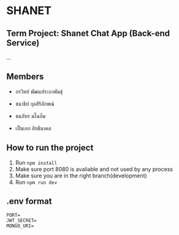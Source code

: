 # SHANET

## Term Project: Shanet Chat App (Back-end Service)

...

## Members

- กรวิทย์ พัฒนประภาพันธุ์

- ชนาธิป กุลสิริลักษณ์

- ธนภัทร มโนอิ่ม

- เป็นเอก สิทธิมงคล

## How to run the project

1. Run `npm install`
2. Make sure port 8080 is avaliable and not used by any process
3. Make sure you are in the right branch(development)
4. Run `npm run dev`

## .env format
```
PORT=
JWT_SECRET=
MONGO_URI=
```
